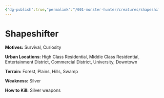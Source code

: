 ```yaml
---
{"dg-publish":true,"permalink":"/001-monster-hunter/creatures/shapeshifter/"}
---
```


# Shapeshifter

**Motives:** Survival, Curiosity

**Urban Locations:** High Class Residential, Middle Class Residential, Entertainment District, Commercial District, University, Downtown

**Terrain:** Forest, Plains, Hills, Swamp

**Weakness:** Silver

**How to Kill:** Silver weapons

